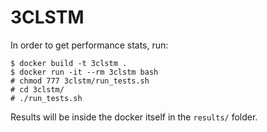 # 3CLSTM

In order to get performance stats, run:

```
$ docker build -t 3clstm .
$ docker run -it --rm 3clstm bash
# chmod 777 3clstm/run_tests.sh
# cd 3clstm/
# ./run_tests.sh
```

Results will be inside the docker itself in the `results/` folder.

